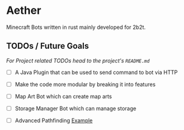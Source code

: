 # Aether
Minecraft Bots written in rust mainly developed for 2b2t.

## TODOs / Future Goals
_For Project related TODOs head to the project's `README.md`_

- [ ] A Java Plugin that can be used to send command to bot via HTTP
- [ ] Make the code more modular by breaking it into features
- [ ] Map Art Bot which can create map arts
- [ ] Storage Manager Bot which can manage storage
- [ ] Advanced Pathfinding [Example](https://github.com/adepierre/Botcraft/blob/master/Visuals/pathfinding_climb.gif)

